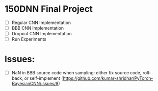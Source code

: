 # 150DNN Final Project

- [ ] Regular CNN Implementation
- [ ] BBB CNN Implementation
- [ ] Dropout CNN Implementation
- [ ] Run Experiments

# Issues:
- [ ] NaN in BBB source code when sampling: either fix source code, roll-back, or self-implement (https://github.com/kumar-shridhar/PyTorch-BayesianCNN/issues/8)
